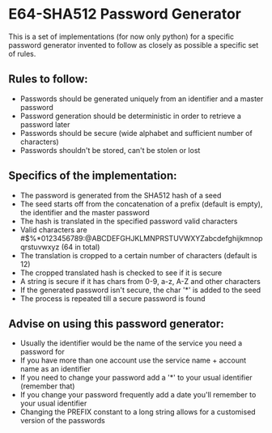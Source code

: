 E64-SHA512 Password Generator
=============================

This is a set of implementations (for now only python) for a specific password generator invented to follow as closely as possible a specific set of rules.

Rules to follow:
----------------

* Passwords should be generated uniquely from an identifier and a master password
* Password generation should be deterministic in order to retrieve a password later
* Passwords should be secure (wide alphabet and sufficient number of characters)
* Passwords shouldn't be stored, can't be stolen or lost

Specifics of the implementation:
--------------------------------

* The password is generated from the SHA512 hash of a seed
* The seed starts off from the concatenation of a prefix (default is empty), the identifier and the master password
* The hash is translated in the specified password valid characters
* Valid characters are #$%*0123456789:@ABCDEFGHJKLMNPRSTUVWXYZabcdefghijkmnopqrstuvwxyz (64 in total)
* The translation is cropped to a certain number of characters (default is 12)
* The cropped translated hash is checked to see if it is secure
* A string is secure if it has chars from 0-9, a-z, A-Z and other characters
* If the generated password isn't secure, the char '*' is added to the seed
* The process is repeated till a secure password is found

Advise on using this password generator:
----------------------------------------

* Usually the identifier would be the name of the service you need a password for
* If you have more than one account use the service name + account name as an identifier
* If you need to change your password add a '*' to your usual identifier (remember that)
* If you change your password frequently add a date you'll remember to your usual identifier
* Changing the PREFIX constant to a long string allows for a customised version of the passwords
